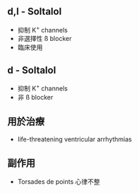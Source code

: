 ## d,l - Soltalol
- 抑制 K<sup>+</sup> channels
- 非選擇性 ß blocker
- 臨床使用
## d - Soltalol
- 抑制 K<sup>+</sup> channels
- 非 ß blocker
## 用於治療
- life-threatening ventricular arrhythmias
## 副作用
- Torsades de points 心律不整